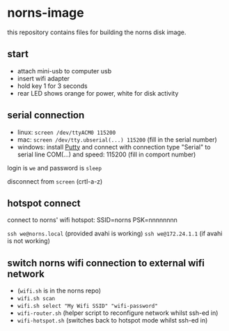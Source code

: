# norns-image

this repository contains files for building the norns disk image.

## start

* attach mini-usb to computer usb
* insert wifi adapter
* hold key 1 for 3 seconds
* rear LED shows orange for power, white for disk activity

## serial connection

* linux: `screen /dev/ttyACM0 115200`
* mac: `screen /dev/tty.ubserial(...) 115200` (fill in the serial number)
* windows: install [Putty](https://www.putty.org/) and connect with connection type "Serial" to serial line COM(...) and speed: 115200 (fill in comport number)

login is `we` and password is `sleep`

disconnect from `screen` (crtl-a-z)

## hotspot connect

connect to norns' wifi hotspot: SSID=norns PSK=nnnnnnnn

`ssh we@norns.local` (provided avahi is working) `ssh we@172.24.1.1` (if avahi is not working)

## switch norns wifi connection to external wifi network
* (`wifi.sh` is in the norns repo)
* `wifi.sh scan`
* `wifi.sh select "My Wifi SSID" "wifi-password"`
* `wifi-router.sh` (helper script to reconfigure network whilst ssh-ed in)
* `wifi-hotspot.sh` (switches back to hotspot mode whilst ssh-ed in)
